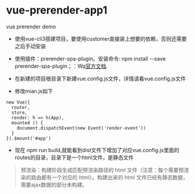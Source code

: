 # vue-prerender-app1

vue prerender demo
- 使用vue-cli3搭建项目，要使用customer直接装上想要的依赖，否则还需要之后手动安装
- 使用插件：prerender-spa-plugin。安装命令: npm install --save prerender-spa-plugin；：Wq[官方文档](https://www.npmjs.com/package/prerender-spa-plugin).

- 在新建的项目根目录下新建vue.config.js文件，详情请看vue.config.js文件
- 修改mian.js如下
```
new Vue({
  router,
  store,
  render: h => h(App),
  mounted () {
    document.dispatchEvent(new Event('render-event'))
  }
}).$mount('#app')
```

- 现在 npm run build,就能看到dist文件下增加了对应vue.config.js里面的routes的目录，目录下是一个html文件，是静态文件

> 预渲染：构建阶段生成匹配预渲染路径的 html 文件（注意：每个需要预渲染的路由都有一个对应的 html）。构建出来的 html 文件已经有静态数据，需要ajax数据的部分未构建。